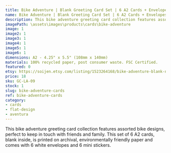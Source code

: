 ```yaml
---
title: Bike Adventure | Blank Greeting Card Set | 6 A2 Cards + Envelopes + Stickers
name: Bike Adventure | Blank Greeting Card Set | 6 A2 Cards + Envelopes + Stickers
description: This bike adventure greeting card collection features assorted bike designs, perfect to keep in touch with friends and family. This set of 6 A2 cards, blank inside, is printed on archival, environmentally friendly paper and comes with 6 white envelopes and 6 mini stickers.
imagePath: \assets\images\products\cards\bike-adventure
image: 1
image2: 1
image3: 1
image4: 1
image5: 1
image6: 1
dimensions: A2 - 4.25" x 5.5" (108mm x 140mm)
materials: 100% recycled paper, post consumer waste. FSC Certified.
featured: 0
etsy: https://soijen.etsy.com/listing/1523264168/bike-adventure-blank-note-card-set-6-a2?utm_source=Copy&utm_medium=ListingManager&utm_campaign=Share&utm_term=so.lmsm&share_time=1695258487098
price: 18
sku: GC-LA-09
stock: 1
slug: bike-adventure-cards
ref: bike-adventure-cards
category:
- cards
- flat-design
- aventura
---
```

This bike adventure greeting card collection features assorted bike designs, perfect to keep in touch with friends and family. This set of 6 A2 cards, blank inside, is printed on archival, environmentally friendly paper and comes with 6 white envelopes and 6 mini stickers.
